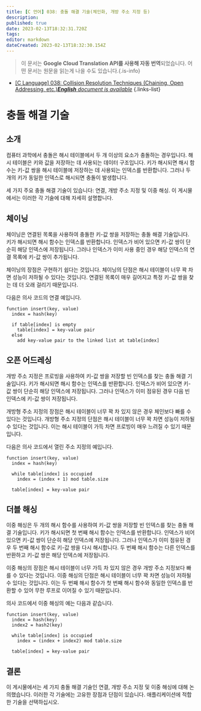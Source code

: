 ```yaml
---
title: [C 언어] 038: 충돌 해결 기술(체인화, 개방 주소 지정 등)
description: 
published: true
date: 2023-02-13T18:32:31.720Z
tags: 
editor: markdown
dateCreated: 2023-02-13T18:32:30.154Z
---
```


> 이 문서는 **Google Cloud Translation API를 사용해 자동 번역**되었습니다.
어떤 문서는 원문을 읽는게 나을 수도 있습니다.{.is-info}



- [[C Language] 038: Collision Resolution Techniques (Chaining, Open Addressing, etc.)***English** document is available*](/en/Knowledge-base/Algorithm/c-language-038-collision-resolution-techniques-chaining-open-addressing-etc-)
{.links-list}


# 충돌 해결 기술

## 소개

컴퓨터 과학에서 충돌은 해시 테이블에서 두 개 이상의 요소가 충돌하는 경우입니다. 해시 테이블은 키와 값을 저장하는 데 사용되는 데이터 구조입니다. 키가 해시되면 해시 함수는 키-값 쌍을 해시 테이블에 저장하는 데 사용되는 인덱스를 반환합니다. 그러나 두 개의 키가 동일한 인덱스로 해시되면 충돌이 발생합니다.

세 가지 주요 충돌 해결 기술이 있습니다: 연결, 개방 주소 지정 및 이중 해싱. 이 게시물에서는 이러한 각 기술에 대해 자세히 설명합니다.

## 체이닝

체이닝은 연결된 목록을 사용하여 충돌한 키-값 쌍을 저장하는 충돌 해결 기술입니다. 키가 해시되면 해시 함수는 인덱스를 반환합니다. 인덱스가 비어 있으면 키-값 쌍이 단순히 해당 인덱스에 저장됩니다. 그러나 인덱스가 이미 사용 중인 경우 해당 인덱스의 연결 목록에 키-값 쌍이 추가됩니다.

체이닝의 장점은 구현하기 쉽다는 것입니다. 체이닝의 단점은 해시 테이블이 너무 꽉 차면 성능이 저하될 수 있다는 것입니다. 연결된 목록이 매우 길어지고 특정 키-값 쌍을 찾는 데 더 오래 걸리기 때문입니다.

다음은 의사 코드의 연결 예입니다.

```
function insert(key, value)
  index = hash(key)

  if table[index] is empty
    table[index] = key-value pair
  else
    add key-value pair to the linked list at table[index]
```

## 오픈 어드레싱

개방 주소 지정은 프로빙을 사용하여 키-값 쌍을 저장할 빈 인덱스를 찾는 충돌 해결 기술입니다. 키가 해시되면 해시 함수는 인덱스를 반환합니다. 인덱스가 비어 있으면 키-값 쌍이 단순히 해당 인덱스에 저장됩니다. 그러나 인덱스가 이미 점유된 경우 다음 빈 인덱스에 키-값 쌍이 저장됩니다.

개방형 주소 지정의 장점은 해시 테이블이 너무 꽉 차 있지 않은 경우 체인보다 빠를 수 있다는 것입니다. 개방형 주소 지정의 단점은 해시 테이블이 너무 꽉 차면 성능이 저하될 수 있다는 것입니다. 이는 해시 테이블이 가득 차면 프로빙이 매우 느려질 수 있기 때문입니다.

다음은 의사 코드에서 열린 주소 지정의 예입니다.

```
function insert(key, value)
  index = hash(key)

  while table[index] is occupied
    index = (index + 1) mod table.size

  table[index] = key-value pair
```

## 더블 해싱

이중 해싱은 두 개의 해시 함수를 사용하여 키-값 쌍을 저장할 빈 인덱스를 찾는 충돌 해결 기술입니다. 키가 해시되면 첫 번째 해시 함수는 인덱스를 반환합니다. 인덱스가 비어 있으면 키-값 쌍이 단순히 해당 인덱스에 저장됩니다. 그러나 인덱스가 이미 점유된 경우 두 번째 해시 함수로 키-값 쌍을 다시 해시합니다. 두 번째 해시 함수는 다른 인덱스를 반환하고 키-값 쌍은 해당 인덱스에 저장됩니다.

이중 해싱의 장점은 해시 테이블이 너무 가득 차 있지 않은 경우 개방 주소 지정보다 빠를 수 있다는 것입니다. 이중 해싱의 단점은 해시 테이블이 너무 꽉 차면 성능이 저하될 수 있다는 것입니다. 이는 두 번째 해시 함수가 첫 번째 해시 함수와 동일한 인덱스를 반환할 수 있어 무한 루프로 이어질 수 있기 때문입니다.

의사 코드에서 이중 해싱의 예는 다음과 같습니다.

```
function insert(key, value)
  index = hash(key)
  index2 = hash2(key)

  while table[index] is occupied
    index = (index + index2) mod table.size

  table[index] = key-value pair
```

## 결론

이 게시물에서는 세 가지 충돌 해결 기술인 연결, 개방 주소 지정 및 이중 해싱에 대해 논의했습니다. 이러한 각 기술에는 고유한 장점과 단점이 있습니다. 애플리케이션에 적합한 기술을 선택하십시오.